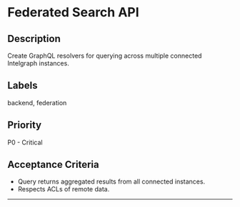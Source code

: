 # Federated Search API

## Description

Create GraphQL resolvers for querying across multiple connected Intelgraph instances.

## Labels

backend, federation

## Priority

P0 - Critical

## Acceptance Criteria

- Query returns aggregated results from all connected instances.
- Respects ACLs of remote data.

---
